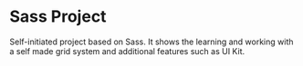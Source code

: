 # Sass Project

Self-initiated project based on Sass.
It shows the learning and working with a self made grid system and additional features such as UI Kit.
